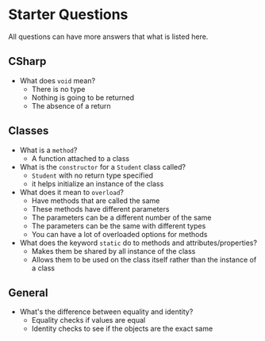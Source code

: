 # Starter Questions

All questions can have more answers that what is listed here.

## CSharp

* What does `void` mean?
  * There is no type
  * Nothing is going to be returned
  * The absence of a return

## Classes

* What is a `method`?
  * A function attached to a class
* What is the `constructor` for a `Student` class called?
  * `Student` with no return type specified
  * it helps initialize an instance of the class
* What does it mean to `overload`?
  * Have methods that are called the same
  * These methods have different parameters
  * The parameters can be a different number of the same
  * The parameters can be the same with different types
  * You can have a lot of overloaded options for methods
* What does the keyword `static` do to methods and attributes/properties?
  * Makes them be shared by all instance of the class
  * Allows them to be used on the class itself rather than the instance of a class

## General

* What's the difference between equality and identity?
  * Equality checks if values are equal
  * Identity checks to see if the objects are the exact same
